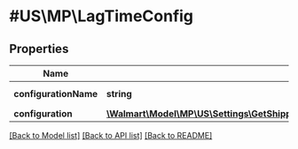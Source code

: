 # #US\MP\LagTimeConfig

## Properties

Name | Type | Description | Notes
------------ | ------------- | ------------- | -------------
**configurationName** | **string** | Name of the configuration | [optional]
**configuration** | [**\Walmart\Model\MP\US\Settings\GetShippingConfigurations200ResponseConfigurationsInnerAnyOfConfiguration**](GetShippingConfigurations200ResponseConfigurationsInnerAnyOfConfiguration.md) |  | [optional]


[[Back to Model list]](../) [[Back to API list]](../../Api/US/MP) [[Back to README]](../../README.md)
